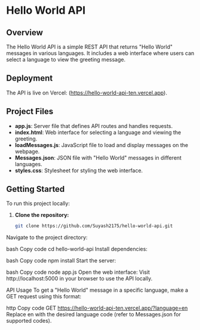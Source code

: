 # Hello World API

## Overview
The Hello World API is a simple REST API that returns "Hello World" messages in various languages. It includes a web interface where users can select a language to view the greeting message.

## Deployment
The API is live on Vercel: (https://hello-world-api-ten.vercel.app).

## Project Files

- **app.js**: Server file that defines API routes and handles requests.
- **index.html**: Web interface for selecting a language and viewing the greeting.
- **loadMessages.js**: JavaScript file to load and display messages on the webpage.
- **Messages.json**: JSON file with "Hello World" messages in different languages.
- **styles.css**: Stylesheet for styling the web interface.

## Getting Started

To run this project locally:

1. **Clone the repository:**
   ```bash
   git clone https://github.com/Suyash2175/hello-world-api.git
Navigate to the project directory:

bash
Copy code
cd hello-world-api
Install dependencies:

bash
Copy code
npm install
Start the server:

bash
Copy code
node app.js
Open the web interface: Visit http://localhost:5000 in your browser to use the API locally.

API Usage
To get a "Hello World" message in a specific language, make a GET request using this format:

http
Copy code
GET https://hello-world-api-ten.vercel.app/?language=en
Replace en with the desired language code (refer to Messages.json for supported codes).

